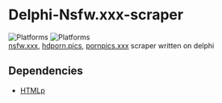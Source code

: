 # Delphi-Nsfw.xxx-scraper
![Platforms](https://img.shields.io/badge/_-Android-447E55?style=for-the-badge&logo=android)
![Platforms](https://img.shields.io/badge/_-Windows-446F7E?style=for-the-badge&logo=windows)  
[nsfw.xxx](https://nsfw.xxx), [hdporn.pics](https://hdporn.pics), [pornpics.xxx](https://pornpics.xxx) scraper written on delphi
## Dependencies
* [HTMLp](https://github.com/RomanYankovsky/HTMLp)
